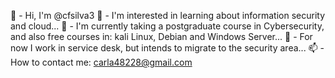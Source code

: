 👋 - Hi, I'm @cfsilva3
👀 - I'm interested in learning about information security and cloud...
🌱 - I'm currently taking a postgraduate course in Cybersecurity, and also free courses in: kali Linux, Debian and Windows Server...
💞️ - For now I work in service desk, but intends to migrate to the security area...
📫 - How to contact me: carla48228@gmail.com

<!---
cfsilva3/cfsilva3 is a ✨ special ✨ repository because its `README.md` (this file) appears on your GitHub profile.
You can click the Preview link to take a look at your changes.
--->
